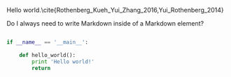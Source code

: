 Hello world.\cite{Rothenberg_Kueh_Yui_Zhang_2016,Yui_Rothenberg_2014}

Do I always need to write Markdown inside of a Markdown element?

```python

if __name__ == '__main__':
    
    def hello_world():
        print 'Hello world!'
        return
```